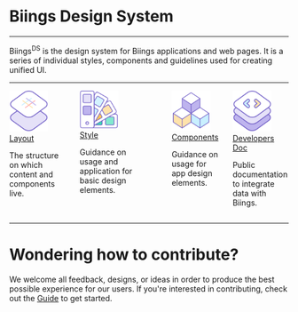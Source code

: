 <h1 class="title is-2"><span class="has-text-weight-semibold">Biings</span> Design System</h1>
<hr class="is-small">
<p class="subtitle is-5 has-text-weight-semibold">
    Biings<sup>DS</sup> is the design system for Biings applications and web pages. It is a series of individual styles, components and guidelines used for creating unified UI.
</p>

<hr class="is-invisible is-large">

<div class="columns is-multiline is-variable is-5">
    <div class="column is-half">
        <div class="level">
            <div class="media-left"><img src="media/layout.png" width="70"/> &nbsp;&nbsp;</div>
            <div class="media-content">
                <a href="#/doc-columns" class="title is-3 is-link has-text-weight-light is-relaxed">Layout</a><br>
                <p class="subtitle is-6">The structure on which content and components live.</p>
            </div>
        </div>
    </div>
    <div class="column is-half">
        <div class="level">
            <div class="media-left"><img src="media/style.png" width="70"/> &nbsp;&nbsp;</div>
            <div class="media-content">
                <a href="#/doc-color" class="title is-3 is-link is-relaxed has-text-weight-light">Style</a><br>
                <p class="subtitle is-6">Guidance on usage and application for basic design elements.</p>
            </div>
        </div>
    </div>
    <div class="column is-12"></div>
    <div class="column is-half">
        <div class="level">
            <div class="media-left"><img src="media/appcomp.png" width="70"/> &nbsp;&nbsp;</div>
            <div class="media-content">
                <a href="#/doc-components" class="title is-3 is-link is-relaxed has-text-weight-light">Components</a><br>
                <p class="subtitle is-6">Guidance on usage for app design elements.</p>
            </div>
        </div>
    </div>
    <div class="column is-half">
        <div class="level">
            <div class="media-left"><img src="media/devdoc.png" width="70"/> &nbsp;&nbsp;</div>
            <div class="media-content">
                <a href="http://developers.biings.com/" class="title is-3 is-relaxed is-link has-text-weight-light">Developers Doc</a><br>
                <p class="subtitle is-6">Public documentation to integrate data with Biings.</p>
            </div>
        </div>
    </div>
</div>

<hr class="is-large is-invisible"/>

<div class="box is-well">
    <div class="section">
        <h1 class="title is-spaced is-4 has-text-primary has-text-weight-normal">
            Wondering how to contribute?
        </h1>
        <p class="subtitle is-5 has-text-weight-light has-text-black">
            We welcome all feedback, designs, or ideas in order to produce the best possible experience for our users. If you're interested in contributing, check out the <a href="#/doc-contribute">Guide</a> to get started.
        </p>
    </div>
</div>